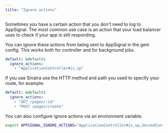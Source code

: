 ```yaml
---
title: "Ignore actions"
---
```


Sometimes you have a certain action that you don't need to log to AppSignal.
The most common use case is an action that your load balancer uses to check if
your app is still responding.

You can ignore these actions from being sent to AppSignal in the gem config.
This works both for controller and for background jobs.

```yaml
default: &defaults
  ignore_actions:
    - "ApplicationController#is_up"
```

If you use Sinatra use the HTTP method and path you used to specify your route,
for example:

```yaml
default: &defaults
  ignore_actions:
    - "GET /pages/:id"
    - "POST /pages/create"
```

You can also configure ignore actions via an environment variable.

```bash
export APPSIGNAL_IGNORE_ACTIONS="ApplicationController#is_up,SecondController#healthcheck"
```
